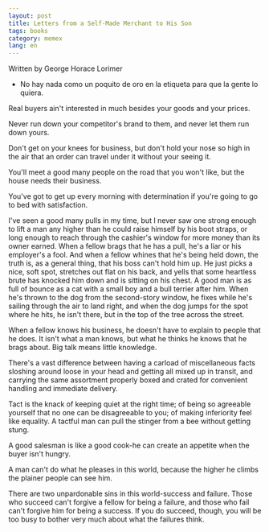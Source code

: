 ```yaml
---
layout: post
title: Letters from a Self-Made Merchant to His Son
tags: books
category: memex
lang: en
---
```


Written by George Horace Lorimer

* No hay nada como un poquito de oro en la etiqueta para que la gente lo quiera.

Real buyers ain't interested in much besides your goods and your prices.

Never run down your competitor's brand to them, and never let them run down yours.

Don't get on your knees for business, but don't hold your nose so high in the air that an order can travel under it without your seeing it.

You'll meet a good many people on the road that you won't like, but the house needs their business.

You've got to get up every morning with determination if you're going to go to bed with satisfaction.

I've seen a good many pulls in my time, but I never saw one strong enough to lift a man any higher than he could raise himself by his boot straps, or long enough to reach through the cashier's window for more money than its owner earned. When a fellow brags that he has a pull, he's a liar or his employer's a fool. And when a fellow whines that he's being held down, the truth is, as a general thing, that his boss can't hold him up. He just picks a nice, soft spot, stretches out flat on his back, and yells that some heartless brute has knocked him down and is sitting on his chest. A good man is as full of bounce as a cat with a small boy and a bull terrier after him. When he's thrown to the dog from the second-story window, he fixes while he's sailing through the air to land right, and when the dog jumps for the spot where he hits, he isn't there, but in the top of the tree across the street.

When a fellow knows his business, he doesn't have to explain to people that he does. It isn't what a man knows, but what he thinks he knows that he brags about. Big talk means little knowledge.

There's a vast difference between having a carload of miscellaneous facts sloshing around loose in your head and getting all mixed up in transit, and carrying the same assortment properly boxed and crated for convenient handling and immediate delivery.

Tact is the knack of keeping quiet at the right time; of being so agreeable yourself that no one can be disagreeable to you; of making inferiority feel like equality. A tactful man can pull the stinger from a bee without getting stung.

A good salesman is like a good cook-he can create an appetite when the buyer isn't hungry.

A man can't do what he pleases in this world, because the higher he climbs the plainer people can see him.

There are two unpardonable sins in this world-success and failure. Those who succeed can't forgive a fellow for being a failure, and those who fail can't forgive him for being a success. If you do succeed, though, you will be too busy to bother very much about what the failures think.